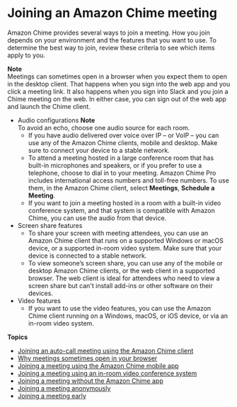 # Joining an Amazon Chime meeting<a name="join-meetings"></a>

Amazon Chime provides several ways to join a meeting\. How you join depends on your environment and the features that you want to use\. To determine the best way to join, review these criteria to see which items apply to you\.

**Note**  
Meetings can sometimes open in a browser when you expect them to open in the desktop client\. That happens when you sign into the web app and you click a meeting link\. It also happens when you sign into Slack and you join a Chime meeting on the web\. In either case, you can sign out of the web app and launch the Chime client\.
+ Audio configurations
**Note**  
To avoid an echo, choose one audio source for each room\.
  + If you have audio delivered over voice over IP – or VoIP – you can use any of the Amazon Chime clients, mobile and desktop\. Make sure to connect your device to a stable network\.
  + To attend a meeting hosted in a large conference room that has built\-in microphones and speakers, or if you prefer to use a telephone, choose to dial in to your meeting\. Amazon Chime Pro includes international access numbers and toll\-free numbers\. To use them, in the Amazon Chime client, select **Meetings**, **Schedule a Meeting**\.
  + If you want to join a meeting hosted in a room with a built\-in video conference system, and that system is compatible with Amazon Chime, you can use the audio from that device\.
+ Screen share features
  + To share your screen with meeting attendees, you can use an Amazon Chime client that runs on a supported Windows or macOS device, or a supported in\-room video system\. Make sure that your device is connected to a stable network\.
  + To view someone’s screen share, you can use any of the mobile or desktop Amazon Chime clients, or the web client in a supported browser\. The web client is ideal for attendees who need to view a screen share but can't install add\-ins or other software on their devices\.
+ Video features
  + If you want to use the video features, you can use the Amazon Chime client running on a Windows, macOS, or iOS device, or via an in\-room video system\.

**Topics**
+ [Joining an auto\-call meeting using the Amazon Chime client](chime-join-meeting-client.md)
+ [Why meetings sometimes open in your browser](why-browser.md)
+ [Joining a meeting using the Amazon Chime mobile app](chime-join-meeting-mobile-app.md)
+ [Joining a meeting using an in\-room video conference system](chime-join-meeting-conference-room.md)
+ [Joining a meeting without the Amazon Chime app](chime-join-meeting.md)
+ [Joining a meeting anonymously](join-anonymous.md)
+ [Joining a meeting early](join-meeting-early.md)